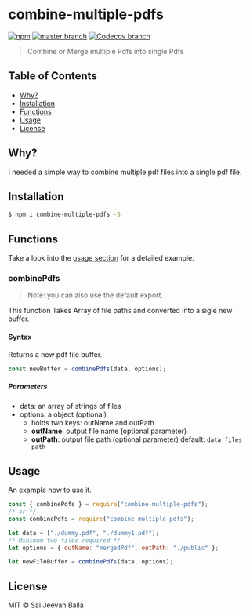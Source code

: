 # combine-multiple-pdfs

[![npm](https://img.shields.io/npm/v/convert-array-to-csv.svg?style=flat-square)](https://www.npmjs.com/package/combine-multiple-pdfs)
[![master branch](https://img.shields.io/travis/aichbauer/node-convert-array-to-csv/master.svg?style=flat-square)](https://github.com/saijeevanballa/Merge-PDFs)
[![Codecov branch](https://img.shields.io/codecov/c/github/aichbauer/node-convert-array-to-csv/master.svg?style=flat-square)](https://github.com/saijeevanballa/Merge-PDFs/issues)

> Combine or Merge multiple Pdfs into single Pdfs

## Table of Contents

- [Why?](#why)
- [Installation](#installation)
- [Functions](#functions)
- [Usage](#usage)
- [License](#license)

## Why?

I needed a simple way to combine multiple pdf files into a single pdf file.

## Installation

```sh
$ npm i combine-multiple-pdfs -S
```

## Functions

Take a look into the [usage section](#usage) for a detailed example.

### combinePdfs

> Note: you can also use the default export.

This function Takes Array of file paths and converted into a sigle new buffer.

#### Syntax

Returns a new pdf file buffer.

```js
const newBuffer = combinePdfs(data, options);
```

##### Parameters

- data: an array of strings of files
- options: a object (optional)
  - holds two keys: outName and outPath
  - **outName**: output file name (optional parameter)
  - **outPath**: output file path (optional parameter) default: `data files path`

## Usage

An example how to use it.

```js
const { combinePdfs } = require("combine-multiple-pdfs");
/* or */
const combinePdfs = require("combine-multiple-pdfs");

let data = ["./dummy.pdf", "./dummy1.pdf"];
/* Minimum two files required */
let options = { outName: "mergedPdf", outPath: "./public" };

let newFileBuffer = combinePdfs(data, options);
```

## License

MIT © Sai Jeevan Balla
